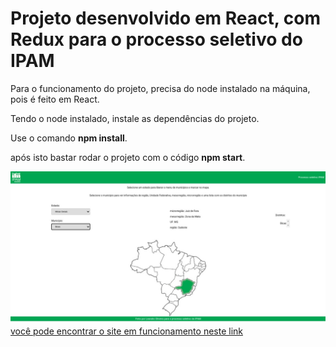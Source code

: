 <h1>Projeto desenvolvido em React, com Redux para o processo seletivo do IPAM</h1>
<p>Para o funcionamento do projeto, precisa do node instalado na máquina, pois é feito em React.</p>
<p>Tendo o node instalado, instale as dependências do projeto. </p>
<p>Use o comando <strong>npm install</strong>.</p>
<p>após isto bastar rodar o projeto com o código
<strong>npm start</strong>.</p>
<img src="./exemplo.png" alt="site">
<a href="https://ipam.vercel.app/" target="_blank" >você pode encontrar o site em funcionamento neste link</a>
